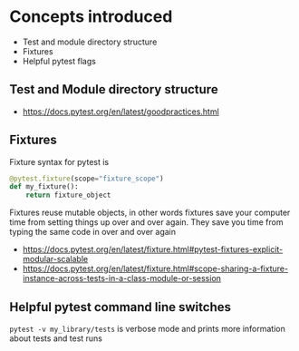 # Concepts introduced

* Test and module directory structure
* Fixtures
* Helpful pytest flags

## Test and Module directory structure
* https://docs.pytest.org/en/latest/goodpractices.html

## Fixtures
Fixture syntax for pytest is 

```python
@pytest.fixture(scope="fixture_scope")
def my_fixture():
    return fixture_object
```
Fixtures reuse mutable objects, in other words fixtures save your computer
time from setting things up over and over again. They save you time from
typing the same code in over and over again

* https://docs.pytest.org/en/latest/fixture.html#pytest-fixtures-explicit-modular-scalable
* https://docs.pytest.org/en/latest/fixture.html#scope-sharing-a-fixture-instance-across-tests-in-a-class-module-or-session

## Helpful pytest command line switches

`pytest -v my_library/tests` is verbose mode and prints more information about
tests and test runs
